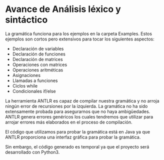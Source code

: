 # Avance de Análisis léxico y sintáctico
La gramática funciona para los ejemplos en la carpeta Examples. Estos ejemplos
son cortos pero extensivos para tocar los siguientes aspectos:
- Declaración de variables
- Declaración de funciones
- Declaración de matrices
- Operaciones con matrices
- Operaciones aritméticas
- Asignaciones
- Llamadas a funciones
- Ciclos while
- Condicionales if/else

La herramienta ANTLR es capaz de compilar nuestra gramática y no arroja ningún
error de recursiones por la izquierda. La gramática no ha sido extensamente
probada para asegurarnos que no haya ambigüedades. ANTLR genera errores
genéricos los cuales tendremos que utilizar para arrojar errores más elaborados
en el proceso de compilación.

El código que utilizamos para probar la gramática está en Java ya que ANTLR
proporciona una interfaz gráfica para probar la gramática.

Sin embargo, el código generado es temporal ya que  el proyecto será desarrollado
con Python3.
